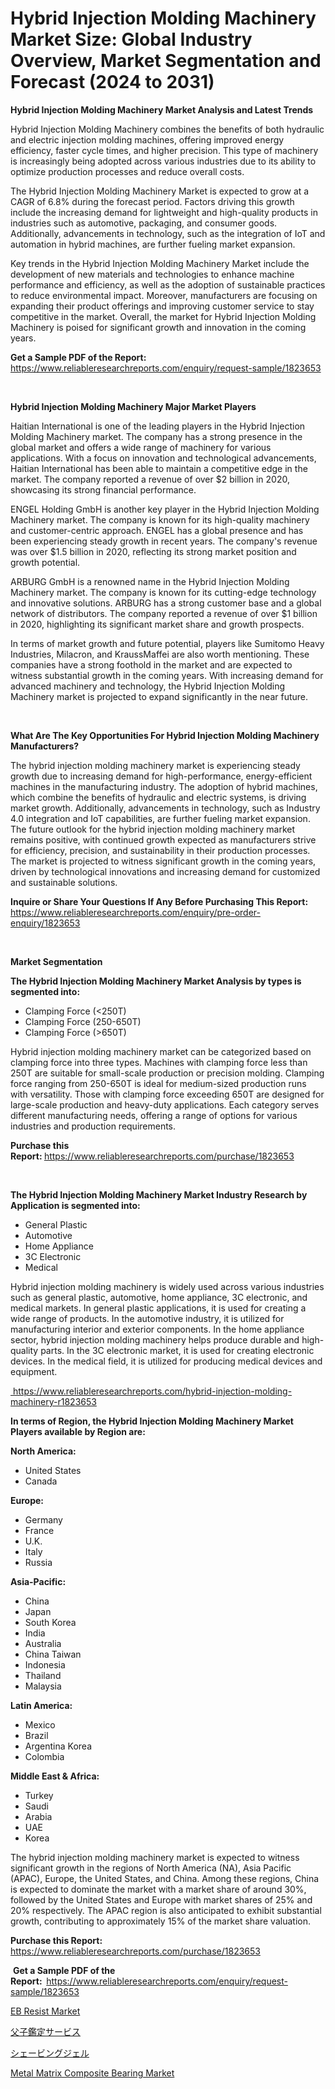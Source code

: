 <p><h1>Hybrid Injection Molding Machinery Market Size: Global Industry Overview, Market Segmentation and Forecast (2024 to 2031)</h1></p><p><strong>Hybrid Injection Molding Machinery Market Analysis and Latest Trends</strong></p>
<p><p>Hybrid Injection Molding Machinery combines the benefits of both hydraulic and electric injection molding machines, offering improved energy efficiency, faster cycle times, and higher precision. This type of machinery is increasingly being adopted across various industries due to its ability to optimize production processes and reduce overall costs.</p><p>The Hybrid Injection Molding Machinery Market is expected to grow at a CAGR of 6.8% during the forecast period. Factors driving this growth include the increasing demand for lightweight and high-quality products in industries such as automotive, packaging, and consumer goods. Additionally, advancements in technology, such as the integration of IoT and automation in hybrid machines, are further fueling market expansion.</p><p>Key trends in the Hybrid Injection Molding Machinery Market include the development of new materials and technologies to enhance machine performance and efficiency, as well as the adoption of sustainable practices to reduce environmental impact. Moreover, manufacturers are focusing on expanding their product offerings and improving customer service to stay competitive in the market. Overall, the market for Hybrid Injection Molding Machinery is poised for significant growth and innovation in the coming years.</p></p>
<p><strong>Get a Sample PDF of the Report:&nbsp;</strong> <a href="https://www.reliableresearchreports.com/enquiry/request-sample/1823653">https://www.reliableresearchreports.com/enquiry/request-sample/1823653</a></p>
<p>&nbsp;</p>
<p><strong>Hybrid Injection Molding Machinery Major Market Players</strong></p>
<p><p>Haitian International is one of the leading players in the Hybrid Injection Molding Machinery market. The company has a strong presence in the global market and offers a wide range of machinery for various applications. With a focus on innovation and technological advancements, Haitian International has been able to maintain a competitive edge in the market. The company reported a revenue of over $2 billion in 2020, showcasing its strong financial performance.</p><p>ENGEL Holding GmbH is another key player in the Hybrid Injection Molding Machinery market. The company is known for its high-quality machinery and customer-centric approach. ENGEL has a global presence and has been experiencing steady growth in recent years. The company's revenue was over $1.5 billion in 2020, reflecting its strong market position and growth potential.</p><p>ARBURG GmbH is a renowned name in the Hybrid Injection Molding Machinery market. The company is known for its cutting-edge technology and innovative solutions. ARBURG has a strong customer base and a global network of distributors. The company reported a revenue of over $1 billion in 2020, highlighting its significant market share and growth prospects.</p><p>In terms of market growth and future potential, players like Sumitomo Heavy Industries, Milacron, and KraussMaffei are also worth mentioning. These companies have a strong foothold in the market and are expected to witness substantial growth in the coming years. With increasing demand for advanced machinery and technology, the Hybrid Injection Molding Machinery market is projected to expand significantly in the near future.</p></p>
<p>&nbsp;</p>
<p><strong>What Are The Key Opportunities For Hybrid Injection Molding Machinery Manufacturers?</strong></p>
<p><p>The hybrid injection molding machinery market is experiencing steady growth due to increasing demand for high-performance, energy-efficient machines in the manufacturing industry. The adoption of hybrid machines, which combine the benefits of hydraulic and electric systems, is driving market growth. Additionally, advancements in technology, such as Industry 4.0 integration and IoT capabilities, are further fueling market expansion. The future outlook for the hybrid injection molding machinery market remains positive, with continued growth expected as manufacturers strive for efficiency, precision, and sustainability in their production processes. The market is projected to witness significant growth in the coming years, driven by technological innovations and increasing demand for customized and sustainable solutions.</p></p>
<p><strong>Inquire or Share Your Questions If Any Before Purchasing This Report:</strong> <a href="https://www.reliableresearchreports.com/enquiry/pre-order-enquiry/1823653">https://www.reliableresearchreports.com/enquiry/pre-order-enquiry/1823653</a></p>
<p>&nbsp;</p>
<p><strong>Market Segmentation</strong></p>
<p><strong>The Hybrid Injection Molding Machinery Market Analysis by types is segmented into:</strong></p>
<p><ul><li>Clamping Force (<250T)</li><li>Clamping Force (250-650T)</li><li>Clamping Force (>650T)</li></ul></p>
<p><p>Hybrid injection molding machinery market can be categorized based on clamping force into three types. Machines with clamping force less than 250T are suitable for small-scale production or precision molding. Clamping force ranging from 250-650T is ideal for medium-sized production runs with versatility. Those with clamping force exceeding 650T are designed for large-scale production and heavy-duty applications. Each category serves different manufacturing needs, offering a range of options for various industries and production requirements.</p></p>
<p><strong>Purchase this Report:&nbsp;</strong><a href="https://www.reliableresearchreports.com/purchase/1823653">https://www.reliableresearchreports.com/purchase/1823653</a></p>
<p>&nbsp;</p>
<p><strong>The Hybrid Injection Molding Machinery Market Industry Research by Application is segmented into:</strong></p>
<p><ul><li>General Plastic</li><li>Automotive</li><li>Home Appliance</li><li>3C Electronic</li><li>Medical</li></ul></p>
<p><p>Hybrid injection molding machinery is widely used across various industries such as general plastic, automotive, home appliance, 3C electronic, and medical markets. In general plastic applications, it is used for creating a wide range of products. In the automotive industry, it is utilized for manufacturing interior and exterior components. In the home appliance sector, hybrid injection molding machinery helps produce durable and high-quality parts. In the 3C electronic market, it is used for creating electronic devices. In the medical field, it is utilized for producing medical devices and equipment.</p></p>
<p><a href="https://www.reliableresearchreports.com/hybrid-injection-molding-machinery-r1823653">&nbsp;https://www.reliableresearchreports.com/hybrid-injection-molding-machinery-r1823653</a></p>
<p><strong>In terms of Region, the Hybrid Injection Molding Machinery Market Players available by Region are:</strong></p>
<p>
    <p> <strong> North America: </strong>
        <ul>
            <li>United States</li>
            <li>Canada</li>
        </ul>
        </p> 
    <p> <strong> Europe: </strong>
        <ul>
            <li>Germany</li>
            <li>France</li>
            <li>U.K.</li>
            <li>Italy</li>
            <li>Russia</li>
        </ul>
        </p> 
    <p> <strong> Asia-Pacific: </strong>
        <ul>
            <li>China</li>
            <li>Japan</li>
            <li>South Korea</li>
            <li>India</li>
            <li>Australia</li>
            <li>China Taiwan</li>
            <li>Indonesia</li>
            <li>Thailand</li>
            <li>Malaysia</li>
        </ul>
        </p> 
    <p> <strong> Latin America: </strong>
        <ul>
            <li>Mexico</li>
            <li>Brazil</li>
            <li>Argentina Korea</li>
            <li>Colombia</li>
        </ul>
        </p> 
    <p> <strong> Middle East & Africa: </strong>
        <ul>
            <li>Turkey</li>
            <li>Saudi</li>
            <li>Arabia</li>
            <li>UAE</li>
            <li>Korea</li>
        </ul>
    </p>
    </p>
<p><p>The hybrid injection molding machinery market is expected to witness significant growth in the regions of North America (NA), Asia Pacific (APAC), Europe, the United States, and China. Among these regions, China is expected to dominate the market with a market share of around 30%, followed by the United States and Europe with market shares of 25% and 20% respectively. The APAC region is also anticipated to exhibit substantial growth, contributing to approximately 15% of the market share valuation.</p></p>
<p><strong>Purchase this Report: </strong><a href="https://www.reliableresearchreports.com/purchase/1823653">https://www.reliableresearchreports.com/purchase/1823653</a></p>
<p>&nbsp;<strong>Get a Sample PDF of the Report:&nbsp;&nbsp;</strong><a href="https://www.reliableresearchreports.com/enquiry/request-sample/1823653">https://www.reliableresearchreports.com/enquiry/request-sample/1823653</a></p>
<p><strong></strong></p>
<p><p><a href="https://issuu.com/reportprime-2/docs/eb-resist-market-size-2030.pptx">EB Resist Market</a></p><p><a href="https://github.com/EstelWisozk1/Market-Research-Report-List-1/blob/main/988532140984.md">父子鑑定サービス</a></p><p><a href="https://github.com/andym141978/Market-Research-Report-List-1/blob/main/803282440985.md">シェービングジェル</a></p><p><a href="https://github.com/mancsybtousav/Market-Research-Report-List-2/blob/main/metal-matrix-composite-bearing-market.md">Metal Matrix Composite Bearing Market</a></p></p>